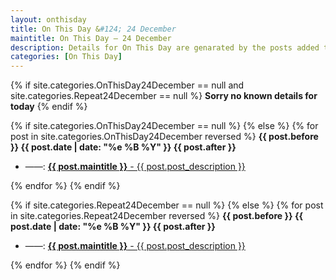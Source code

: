 ```yaml
---
layout: onthisday
title: On This Day &#124; 24 December
maintitle: On This Day — 24 December
description: Details for On This Day are genarated by the posts added to the website so the content is subject to changes/updates over time.
categories: [On This Day]
---
```


{% if site.categories.OnThisDay24December == null and site.categories.Repeat24December == null %}
<strong>Sorry no known details for today</strong>
{% endif %}

{% if site.categories.OnThisDay24December == null %}
{% else %}
{% for post in site.categories.OnThisDay24December reversed %}
<strong>{{ post.before }} {{ post.date | date: "%e %B %Y" }} {{ post.after }}</strong>
<ul>
<li> ——: <a href="{{ post.url }}"><strong>{{ post.maintitle }}</strong> - {{ post.post_description }}</a></li>
</ul>
{% endfor %}
{% endif %}

{% if site.categories.Repeat24December == null %}
{% else %}
{% for post in site.categories.Repeat24December reversed %}
<strong>{{ post.before }} {{ post.date | date: "%e %B %Y" }} {{ post.after }}</strong>
<ul>
<li> ——: <a href="{{ post.url }}"><strong>{{ post.maintitle }}</strong> - {{ post.post_description }}</a></li>
</ul>
{% endfor %}
{% endif %}

